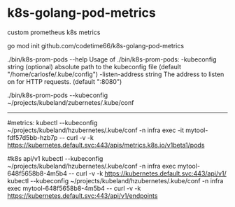 # k8s-golang-pod-metrics
custom prometheus k8s metrics

go mod init github.com/codetime66/k8s-golang-pod-metrics

./bin/k8s-prom-pods --help
Usage of ./bin/k8s-prom-pods:
  -kubeconfig string
    	(optional) absolute path to the kubeconfig file (default "/home/carlosfe/.kube/config")
  -listen-address string
    	The address to listen on for HTTP requests. (default ":8080")


./bin/k8s-prom-pods --kubeconfig ~/projects/kubeland/zubernetes/.kube/conf

---------
#metrics:
kubectl --kubeconfig ~/projects/kubeland/hzubernetes/.kube/conf -n infra exec -it mytool-fdf57d5bb-hzb7p -- curl -v -k https://kubernetes.default.svc:443/apis/metrics.k8s.io/v1beta1/pods

#k8s api/v1
kubectl --kubeconfig ~/projects/kubeland/hzubernetes/.kube/conf -n infra exec mytool-648f5658b8-4m5b4 -- curl -v -k https://kubernetes.default.svc:443/api/v1/
kubectl --kubeconfig ~/projects/kubeland/hzubernetes/.kube/conf -n infra exec mytool-648f5658b8-4m5b4 -- curl -v -k https://kubernetes.default.svc:443/api/v1/endpoints
